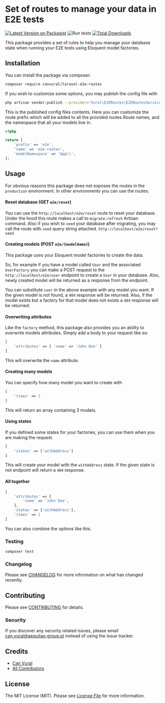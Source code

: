 # Set of routes to manage your data in E2E tests

[![Latest Version on Packagist](https://img.shields.io/packagist/v/canvural/laravel-e2e-routes.svg?style=flat-square)](https://packagist.org/packages/canvural/laravel-e2e-routes)
![Run tests](https://github.com/canvural/laravel-e2e-routes/workflows/Run%20tests/badge.svg?branch=master)
[![Total Downloads](https://img.shields.io/packagist/dt/canvural/laravel-e2e-routes.svg?style=flat-square)](https://packagist.org/packages/canvural/laravel-e2e-routes)


This package provides a set of rules to help you manage your database state when running your E2E tests using Eloquent model factories.
## Installation

You can install the package via composer:

```bash
composer require canvural/laravel-e2e-routes
```

If you wish to customize some options, you may publish the config file with

```bash
php artisan vendor:publish --provider="Vural\E2ERoutes\E2ERoutesServiceProvider"
```

This is the published config files contents. Here you can customize the route prefix which will be added to all the provided routes.Route names, and the namespace that all your models live in.
```php
<?php

return [
    'prefix' => 'e2e',
    'name' => 'e2e-routes',
    'modelNamespace' => 'App\\',
];

```

## Usage

For obvious reasons this package does not exposes the routes in the `production` environment. In other environments you can use the routes.

#### Reset database (GET `e2e/reset`)

You can use the `http://localhost/e2e/reset` route to reset your database. Under the hood this route makes a call to `migrate:refresh` Artisan command. Also if you wish to `seed` your database after migrating, you may call the route with `seed` query string attached. `http://localhost/e2e/reset?seed` 

#### Creating models (POST `e2e/{modelName}`)

This package uses your Eloquent model factories to create the data.

So, for example if you have a model called `User` and the associated `UserFactory` you can make a POST request to the `http://localhost/e2e/user` endpoint to create a `User` in your database. Also, newly created model will be returned as a response from the endpoint.

You can substitute `user` in the above example with any model you want. If the given model is not found, a `404` response will be returned. Also, if the model exists but a factory for that model does not exists a `404` response will be returned.

#### Overwriting attributes

Like the `factory` method, this package also provides you an ability to overwrite models attributes. Simply add a body to your request like so:

```php
[
    'attributes' => [ 'name' => 'John Doe' ]
]
```
This will overwrite the `name` attribute.

#### Creating many models

You can specify how many model you want to create with
```php
[
    'times' => 3
]
```
This will return an array containing 3 models.

#### Using states
If you defined some states for your factories, you can use them when you are making the request.

```php
[
    'states' => ['withAddress']
]
```
This will create your model with the `withAddress` state. If the given state is not endpoint will return a `404` response.

#### All together
```php
[
    'attributes' => [
        'name' => 'John Doe',
    ],
    'states' => ['withAddress'],
    'times' => 2
]
```
You can also combine the options like this.

### Testing

``` bash
composer test
```

### Changelog

Please see [CHANGELOG](CHANGELOG.md) for more information on what has changed recently.

## Contributing

Please see [CONTRIBUTING](CONTRIBUTING.md) for details.

### Security

If you discover any security related issues, please email can.vural@aequitas-group.pl instead of using the issue tracker.

## Credits

- [Can Vural](https://github.com/CanVural)
- [All Contributors](../../contributors)

## License

The MIT License (MIT). Please see [License File](LICENSE.md) for more information.
